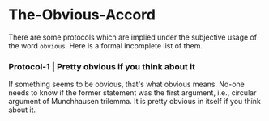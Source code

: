 # The-Obvious-Accord
There are some protocols which are implied under the subjective usage of the word `obvious`. Here is a formal incomplete list of them.

### Protocol-1 | Pretty obvious if you think about it
If something seems to be obvious, that's what obvious means. No-one needs to know if the former statement was the first argument, i.e., circular argument of Munchhausen trilemma. It is pretty obvious in itself if you think about it.

 
